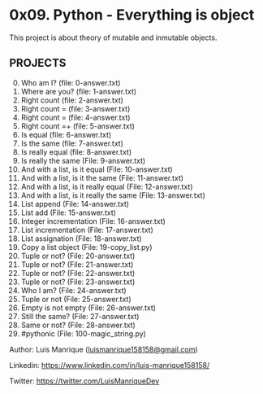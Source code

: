 # 0x09. Python - Everything is object
This project is about theory of mutable and inmutable objects.

## PROJECTS
0. Who am I? (file: 0-answer.txt)
1. Where are you? (file: 1-answer.txt)
2. Right count (file: 2-answer.txt)
3. Right count = (file: 3-answer.txt)
4. Right count = (file: 4-answer.txt)
5. Right count =+ (file: 5-answer.txt)
6. Is equal (file: 6-answer.txt)
7. Is the same (file: 7-answer.txt)
8. Is really equal (file: 8-answer.txt)
9. Is really the same (File: 9-answer.txt)
10. And with a list, is it equal (File: 10-answer.txt)
11. And with a list, is it the same (File: 11-answer.txt)
12. And with a list, is it really equal (File: 12-answer.txt)
13. And with a list, is it really the same (File: 13-answer.txt)
14. List append (File: 14-answer.txt)
15. List add (File: 15-answer.txt)
16. Integer incrementation (File: 16-answer.txt)
17. List incrementation (File: 17-answer.txt)
18. List assignation (File: 18-answer.txt)
19. Copy a list object (File: 19-copy_list.py)
20. Tuple or not? (File: 20-answer.txt)
21. Tuple or not? (File: 21-answer.txt)
22. Tuple or not? (File: 22-answer.txt)
23. Tuple or not? (File: 23-answer.txt)
24. Who I am? (File: 24-answer.txt)
25. Tuple or not (File: 25-answer.txt)
26. Empty is not empty (File: 26-answer.txt)
27. Still the same? (File: 27-answer.txt)
28. Same or not? (File: 28-answer.txt)
30. #pythonic (File: 100-magic_string.py)


Author: Luis Manrique (luismanrique158158@gmail.com)

Linkedin: https://www.linkedin.com/in/luis-manrique158158/

Twitter: https://twitter.com/LuisManriqueDev
